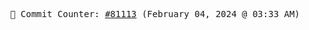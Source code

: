 <p align="center">
    <samp>
        📮 Commit Counter: <a href="https://github.com/Javascript-void0/Javascript-void0/commits/main">#81113</a> (February 04, 2024 @ 03:33 AM)
    </samp>
</p>